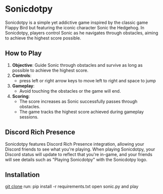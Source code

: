 # Sonicdotpy

Sonicdotpy is a simple yet addictive game inspired by the classic game Flappy Bird but featuring the iconic character Sonic the Hedgehog. In Sonicdotpy, players control Sonic as he navigates through obstacles, aiming to achieve the highest score possible.

## How to Play

1. **Objective**: Guide Sonic through obstacles and survive as long as possible to achieve the highest score.
2. **Controls**:
   - press left or right arrow keys to move left to right and space to jump
3. **Gameplay**:
   - Avoid touching the obstacles or the game will end.
4. **Scoring**:
   - The score increases as Sonic successfully passes through obstacles.
   - The game tracks the highest score achieved during gameplay sessions.

## Discord Rich Presence

Sonicdotpy features Discord Rich Presence integration, allowing your Discord friends to see what you're playing. When playing Sonicdotpy, your Discord status will update to reflect that you're in-game, and your friends will see details such as "Playing Sonicdotpy" with the Sonicdotpy logo.

## Installation

[git clone](https://github.com/Snowythevulpix/sonicdotpy.git)
run: pip install -r requirements.txt
open sonic.py and play